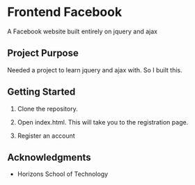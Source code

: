 # Frontend Facebook
A Facebook website built entirely on jquery and ajax

## Project Purpose

Needed a project to learn jquery and ajax with. So I built this.

## Getting Started

1. Clone the repository.

2. Open index.html. This will take you to the registration page.

3. Register an account

## Acknowledgments

* Horizons School of Technology
